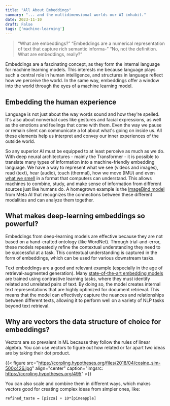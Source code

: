 ```yaml
---
title: "All About Embeddings"
summary: "... and the multidimensional worlds our AI inhabit."
date: 2023-11-10
draft: False
tags: ['machine-learning']
---
```


> “What are embeddings?”
> “Embeddings are a numerical representation of text that capture rich semantic informa-”
> “No, not the definition. What are embeddings, really?”

Embeddings are a fascinating concept, as they form the internal language for machine learning models. This interests me because language plays such a central role in human intelligence, and structures in language reflect how we perceive the world. In the same way, embeddings offer a window into the world through the eyes of a machine learning model.

## Embedding the human experience
Language is not just about the way words sound and how they're spelled. It's also about nonverbal cues like gestures and facial expressions, as well as the emotions and feelings that come with them. Even the way we pause or remain silent can communicate a lot about what's going on inside us. All these elements help us interpret and convey our inner experiences of the outside world.

So any superior AI must be equipped to at least perceive as much as we do. With deep neural architectures - mainly the Transformer - it is possible to translate many types of information into a machine-friendly embedding language. We have a way to represent what we see (videos and images), read (text), hear (audio), touch (thermal), how we move (IMU) and even [what we smell](https://arxiv.org/abs/1910.10685) in a format that computers can understand. This allows machines to combine, study, and make sense of information from different sources just like humans do. A homegrown example is the [ImageBind model](https://imagebind.metademolab.com/) from Meta AI that recognizes the connections between these different modalities and can analyze them together.


## What makes deep-learning embeddings so powerful?
Embeddings from deep-learning models are effective because they are not based on a hand-crafted ontology (like WordNet). Through trial-and-error, these models repeatedly refine the contextual understanding they need to be successful at a task. This contextual understanding is captured in the form of embeddings, which can be used for various downstream tasks.

Text embeddings are a good and relevant example (especially in the age of retrieval-augmented generation). Many [state-of-the-art embedding models](https://huggingface.co/spaces/mteb/leaderboard) are trained using contrastive learning tasks, where they must identify related and unrelated pairs of text. By doing so, the model creates internal text representations that are highly optimized for document retrieval. This means that the model can effectively capture the nuances and relationships between different texts, allowing it to perform well on a variety of NLP tasks beyond text retrieval.

## Why are vectors the data structure of choice for embeddings?
Vectors are so prevalent in ML because they follow the rules of linear algebra. You can use vectors to figure out how related or far apart two ideas are by taking their dot product. 

{{< figure src="https://corpling.hypotheses.org/files/2018/04/cosine_sim-500x426.jpg" align="center" caption="imgsrc: https://corpling.hypotheses.org/495" >}}

You can also scale and combine them in different ways, which makes vectors good for creating complex ideas from simpler ones, like:

```
refined_taste = [pizza] + 10*[pineapple]
```
